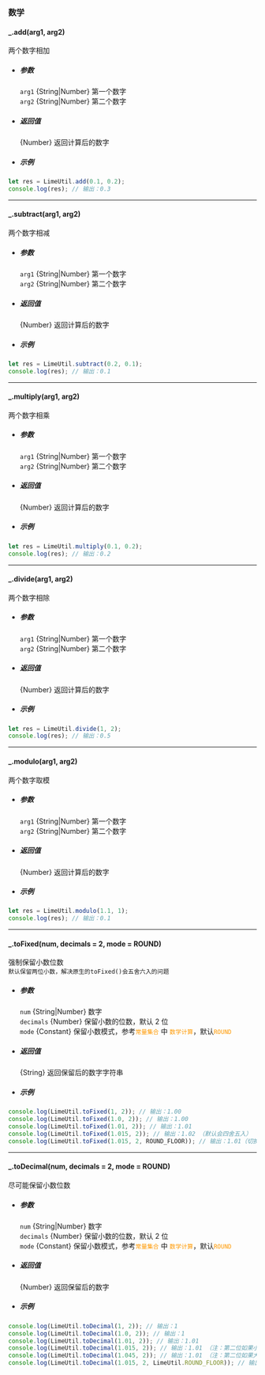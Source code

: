 ### 数学

<!-- 数字精度计算 -->

#### \_.add(arg1, arg2)

两个数字相加

- ##### 参数

  `arg1` {String|Number} 第一个数字  
  `arg2` {String|Number} 第二个数字

- ##### 返回值

  {Number} 返回计算后的数字

- ##### 示例

```javascript
let res = LimeUtil.add(0.1, 0.2);
console.log(res); // 输出：0.3
```

---

#### \_.subtract(arg1, arg2)

两个数字相减

- ##### 参数

  `arg1` {String|Number} 第一个数字  
  `arg2` {String|Number} 第二个数字

- ##### 返回值

  {Number} 返回计算后的数字

- ##### 示例

```javascript
let res = LimeUtil.subtract(0.2, 0.1);
console.log(res); // 输出：0.1
```

---

#### \_.multiply(arg1, arg2)

两个数字相乘

- ##### 参数

  `arg1` {String|Number} 第一个数字  
  `arg2` {String|Number} 第二个数字

- ##### 返回值

  {Number} 返回计算后的数字

- ##### 示例

```javascript
let res = LimeUtil.multiply(0.1, 0.2);
console.log(res); // 输出：0.2
```

---

#### \_.divide(arg1, arg2)

两个数字相除

- ##### 参数

  `arg1` {String|Number} 第一个数字  
  `arg2` {String|Number} 第二个数字

- ##### 返回值

  {Number} 返回计算后的数字

- ##### 示例

```javascript
let res = LimeUtil.divide(1, 2);
console.log(res); // 输出：0.5
```

---

#### \_.modulo(arg1, arg2)

两个数字取模

- ##### 参数

  `arg1` {String|Number} 第一个数字  
  `arg2` {String|Number} 第二个数字

- ##### 返回值

  {Number} 返回计算后的数字

- ##### 示例

```javascript
let res = LimeUtil.modulo(1.1, 1);
console.log(res); // 输出：0.1
```

---

#### \_.toFixed(num, decimals = 2, mode = ROUND)

强制保留小数位数  
`默认保留两位小数，解决原生的toFixed()会五舍六入的问题`

- ##### 参数

  `num` {String|Number} 数字  
  `decimals` {Number} 保留小数的位数，默认 2 位  
  `mode` {Constant} 保留小数模式，参考<span style="color:#ff9900">`常量集合`</span> 中 <span style="color:#ff9900">`数学计算`</span>，默认<span style="color:#ff9900">`ROUND`</span>

- ##### 返回值

  {String} 返回保留后的数字字符串

- ##### 示例

```javascript
console.log(LimeUtil.toFixed(1, 2)); // 输出：1.00
console.log(LimeUtil.toFixed(1.0, 2)); // 输出：1.00
console.log(LimeUtil.toFixed(1.01, 2)); // 输出：1.01
console.log(LimeUtil.toFixed(1.015, 2)); // 输出：1.02 （默认会四舍五入）
console.log(LimeUtil.toFixed(1.015, 2, ROUND_FLOOR)); // 输出：1.01（切换舍出的模式，会强制截取小数位数，不会再四舍五入）
```

---

#### \_.toDecimal(num, decimals = 2, mode = ROUND)

尽可能保留小数位数

- ##### 参数

  `num` {String|Number} 数字  
  `decimals` {Number} 保留小数的位数，默认 2 位  
  `mode` {Constant} 保留小数模式，参考<span style="color:#ff9900">`常量集合`</span> 中 <span style="color:#ff9900">`数学计算`</span>，默认<span style="color:#ff9900">`ROUND`</span>

- ##### 返回值

  {Number} 返回保留后的数字

- ##### 示例

```javascript
console.log(LimeUtil.toDecimal(1, 2)); // 输出：1
console.log(LimeUtil.toDecimal(1.0, 2)); // 输出：1
console.log(LimeUtil.toDecimal(1.01, 2)); // 输出：1.01
console.log(LimeUtil.toDecimal(1.015, 2)); // 输出：1.01 （注：第二位如果小于等于3，则会是五舍六入）
console.log(LimeUtil.toDecimal(1.045, 2)); // 输出：1.01 （注：第二位如果大于3，则是正常的四舍五入）
console.log(LimeUtil.toDecimal(1.015, 2, LimeUtil.ROUND_FLOOR)); // 输出：1.01（切换舍出的模式，会强制保留小数位数，不会再四舍五入）
```
